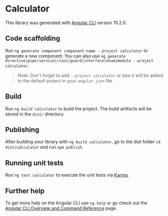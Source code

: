 # Calculator

This library was generated with [Angular CLI](https://github.com/angular/angular-cli) version 15.2.0.

## Code scaffolding

Run `ng generate component component-name --project calculator` to generate a new component. You can also use `ng generate directive|pipe|service|class|guard|interface|enum|module --project calculator`.
> Note: Don't forget to add `--project calculator` or else it will be added to the default project in your `angular.json` file. 

## Build

Run `ng build calculator` to build the project. The build artifacts will be stored in the `dist/` directory.

## Publishing

After building your library with `ng build calculator`, go to the dist folder `cd dist/calculator` and run `npm publish`.

## Running unit tests

Run `ng test calculator` to execute the unit tests via [Karma](https://karma-runner.github.io).

## Further help

To get more help on the Angular CLI use `ng help` or go check out the [Angular CLI Overview and Command Reference](https://angular.io/cli) page.
